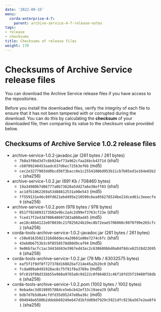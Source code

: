 ```yaml
---
date: '2022-09-15'
menu:
  corda-enterprise-4-7:
    parent: archive-service-4-7-release-notes
tags:
- release
- checksums
title: Checksums of release files
weight: 170
---
```


# Checksums of Archive Service release files

You can download the Archive Service release files if you have access to the repositories.

Before you install the downloaded files, verify the integrity of each file to ensure that it has not been tampered with or corrupted during the download. You can do this by calculating the **checksum** of your downloaded file, then comparing its value to the checksum value provided below.

## Checksums of Archive Service 1.0.2 release files

* archive-service-1.0.2-javadoc.jar (261 bytes / 261 bytes)
  * `7b0a3f0bd3d7c6b924ef73a962cfaa26bcb4371d` (sha1)
  * `c68f09240453aadc637d6ec725b3ef6b` (md5)
  * `cec2e3277903dd0bcd56f3bacc0e1c25541086d953b11cb7b05ed1e164e65b2c` (sha256)
* archive-service-1.0.2.jar (691 Kb / 708460 bytes)
  * `19a34980b7d86777a0b73620a5dd27a6e38eff03` (sha1)
  * `ac1dfb1062269a53d88812531a98e543` (md5)
  * `ff559131e46c89fd621ebd495e210590c6ea956278524be22dced61c3eeecfe9` (sha256)
* archive-service-1.0.2.pom (978 bytes / 978 bytes)
  * `051ff024893173502e9bc2adc2d99ef3763cf23e` (sha1)
  * `fce417f2e43d700640697283a880ad45` (md5)
  * `ae18c46b4122e078030c21f025624b19ec8b72eae5706060c98f0799e265cfc2` (sha256)
* corda-tools-archive-service-1.0.2-javadoc.jar (261 bytes / 261 bytes)
  * `c58e01635021316d8ddec4a20601e08e7274c6fc` (sha1)
  * `43eb0b6753b3c9f8558578d80d9caf94` (md5)
  * `9e06b7acfc1ac3443dd43e3967ed43ac2c630689bbd0a84f8dce82528d226958` (sha256)
* corda-tools-archive-service-1.0.2.jar (79 Mb / 83032575 bytes)
  * `eaf5f1f9df8f727378d16882baf214e45a2b28c0` (sha1)
  * `fcda009a8491928ac8c75f91f8a3769a` (md5)
  * `9fc019f08d31bb55e968a9765a0c9d222c0f864831c46f18fd35f19480f58db6` (sha256)
* corda-tools-archive-service-1.0.2.pom (1002 bytes / 1002 bytes)
  * `0ebadec3d819895788dce5ebcb42ef33c19aea29` (sha1)
  * `bdb7d7b5d8a4cfdfd35d95247e0ba36c` (md5)
  * `094948e6500b2ddebb69249e647d1bfdd89d7929c5921dfc9236a567e2ee8f41` (sha256)